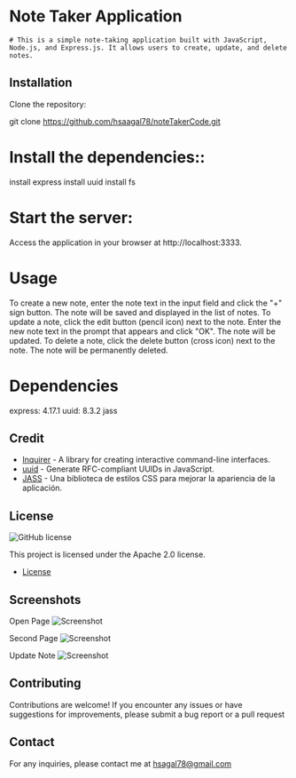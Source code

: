 # Note Taker Application

    # This is a simple note-taking application built with JavaScript, Node.js, and Express.js. It allows users to create, update, and delete notes.

## Installation

Clone the repository:


git clone https://github.com/hsaagal78/noteTakerCode.git

# Install the dependencies::

install express
install uuid
install fs

# Start the server:

Access the application in your browser at http://localhost:3333.

# Usage

To create a new note, enter the note text in the input field and click the "+" sign button. The note will be saved and displayed in the list of notes.
To update a note, click the edit button (pencil icon) next to the note. Enter the new note text in the prompt that appears and click "OK". The note will be updated.
To delete a note, click the delete button (cross icon) next to the note. The note will be permanently deleted.

# Dependencies

express: 4.17.1
uuid: 8.3.2
jass

## Credit

- [Inquirer](https://www.npmjs.com/package/inquirer) - A library for creating interactive command-line interfaces.
- [uuid](https://www.npmjs.com/package/uuid) - Generate RFC-compliant UUIDs in    JavaScript.
- [JASS](https://github.com/necolas/normalize.css) - Una biblioteca de estilos CSS para mejorar la apariencia de la aplicación.

 ## License


![GitHub license](https://img.shields.io/badge/license-Apache%202.0-blue.svg)

This project is licensed under the Apache 2.0 license.

* [License](#license)

## Screenshots
Open Page
![Screenshot](/lib/example/openPage.png.png)

Second Page
![Screenshot](/lib/example/secondPage.png.png)

Update Note
![Screenshot](/lib/example/update.png.png)


## Contributing

Contributions are welcome! If you encounter any issues or have suggestions for improvements, please submit a bug report or a pull request

## Contact

For any inquiries, please contact me at hsagal78@gmail.com